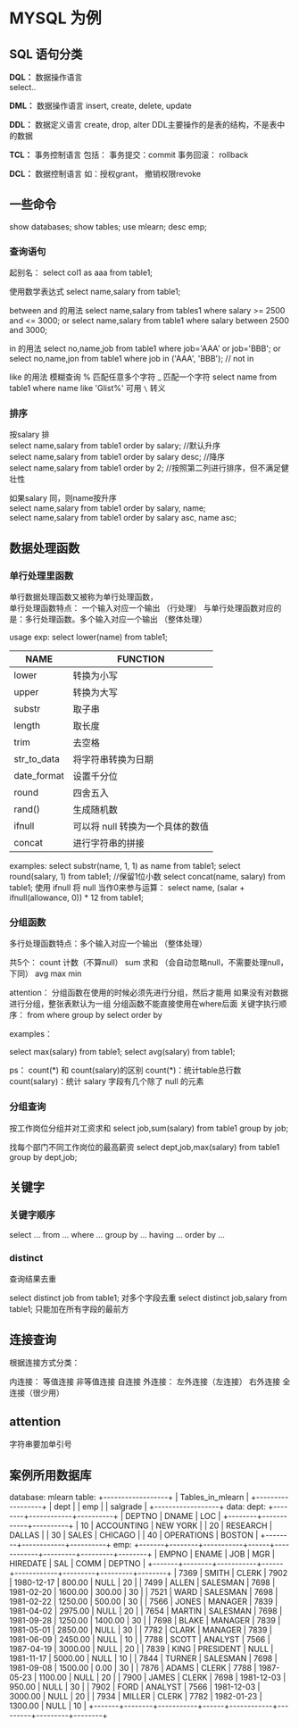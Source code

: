 # MYSQL 为例

## SQL 语句分类

**DQL：** 
	数据操作语言  
	select..

**DML：** 
	数据操作语言 
	insert, create, delete, update 
 
**DDL：** 
	数据定义语言 
	create, drop, alter
	DDL主要操作的是表的结构，不是表中的数据

**TCL：** 
	事务控制语言
	包括：
		事务提交：commit 
		事务回滚： rollback 

**DCL：** 
	数据控制语言
	如：授权grant， 撤销权限revoke


## 一些命令

show databases;
show tables;
use mlearn;
desc emp;

### 查询语句

起别名：
select col1 as aaa from table1;

使用数学表达式
select name,salary from table1;

between and 的用法
select name,salary from tables1 where  salary >= 2500 and <= 3000;
or
select name,salary from table1 where salary between 2500 and 3000;

in 的用法
select no,name,job from table1 where job='AAA' or job='BBB';
or 
select no,name,jon from table1 where job in ('AAA', 'BBB');
// not in

like 的用法
模糊查询
% 匹配任意多个字符
\_  匹配一个字符
select name from table1 where name like 'Glist%'
可用 `\` 转义

### 排序

按salary 排  
select name,salary from table1 order by salary;    //默认升序  
select name,salary from table1 order by salary desc;    //降序  
select name,salary from table1 order by 2;           //按照第二列进行排序，但不满足健壮性  

如果salary 同，则name按升序  
select name,salary from table1 order by salary, name;  
select name,salary from table1 order by salary asc, name asc;  


## 数据处理函数

### 单行处理里函数

单行数据处理函数又被称为单行处理函数，  
单行处理函数特点： 一个输入对应一个输出  （行处理）
与单行处理函数对应的是：多行处理函数。多个输入对应一个输出 （整体处理）  

usage exp:
select lower(name) from table1;

| NAME | FUNCTION |
| ---- | ---- |
| lower | 转换为小写 |
| upper | 转换为大写 |
| substr | 取子串 |
| length | 取长度 |
| trim | 去空格 |
| str_to_data | 将字符串转换为日期 |
| date_format | 设置千分位 |
| round | 四舍五入 |
| rand() | 生成随机数 |
| ifnull | 可以将 null 转换为一个具体的数值 |
| concat | 进行字符串的拼接 |

examples:
select substr(name, 1, 1) as name from table1;
select round(salary, 1) from table1;       //保留1位小数
select concat(name, salary) from table1;
使用 ifnull 将 null 当作0来参与运算：
select name, (salar + ifnull(allowance, 0)) * 12 from table1;

### 分组函数

多行处理函数特点：多个输入对应一个输出 （整体处理）  

共5个：
	count  计数（不算null）
	sum     求和 （会自动忽略null，不需要处理null，下同）
	avg
	max
	min

attention：
	分组函数在使用的时候必须先进行分组，然后才能用
	如果没有对数据进行分组，整张表默认为一组
	分组函数不能直接使用在where后面
	关键字执行顺序：
		from
		where
		group by
		select
		order by

examples：

select max(salary) from table1;
select avg(salary) from table1;

ps：
count(\*) 和 count(salary)的区别
count(\*)：统计table总行数
count(salary)：统计 salary 字段有几个除了 null 的元素


### 分组查询

按工作岗位分组并对工资求和
select job,sum(salary) from table1 group by job;

找每个部门不同工作岗位的最高薪资
select dept,job,max(salary) from table1 group by dept,job;


## 关键字

### 关键字顺序

select
	...
from
	...
where
	...
group by
	...
having
	...
order by
	...

### distinct

查询结果去重

select distinct job from table1;
对多个字段去重
select distinct job,salary from table1;
只能加在所有字段的最前方


## 连接查询

根据连接方式分类：

内连接：
	等值连接
	非等值连接
	自连接
外连接：
	左外连接（左连接）
	右外连接
全连接（很少用）















## attention

字符串要加单引号


## 案例所用数据库

database:
	mlearn
table:
	+------------------+
	| Tables_in_mlearn |
	+------------------+
	| dept             |
	| emp              |
	| salgrade         |
	+------------------+
data:
	dept:
		+--------+------------+----------+
		| DEPTNO | DNAME      | LOC      |
		+--------+------------+----------+
		|     10 | ACCOUNTING | NEW YORK |
		|     20 | RESEARCH   | DALLAS   |
		|     30 | SALES      | CHICAGO  |
		|     40 | OPERATIONS | BOSTON   |
		+--------+------------+----------+
	emp:
		+-------+--------+-----------+------+------------+---------+---------+--------+
		| EMPNO | ENAME  | JOB       | MGR  | HIREDATE   | SAL     | COMM    | DEPTNO |
		+-------+--------+-----------+------+------------+---------+---------+--------+
		|  7369 | SMITH  | CLERK     | 7902 | 1980-12-17 |  800.00 |    NULL |     20 |
		|  7499 | ALLEN  | SALESMAN  | 7698 | 1981-02-20 | 1600.00 |  300.00 |     30 |
		|  7521 | WARD   | SALESMAN  | 7698 | 1981-02-22 | 1250.00 |  500.00 |     30 |
		|  7566 | JONES  | MANAGER   | 7839 | 1981-04-02 | 2975.00 |    NULL |     20 |
		|  7654 | MARTIN | SALESMAN  | 7698 | 1981-09-28 | 1250.00 | 1400.00 |     30 |
		|  7698 | BLAKE  | MANAGER   | 7839 | 1981-05-01 | 2850.00 |    NULL |     30 |
		|  7782 | CLARK  | MANAGER   | 7839 | 1981-06-09 | 2450.00 |    NULL |     10 |
		|  7788 | SCOTT  | ANALYST   | 7566 | 1987-04-19 | 3000.00 |    NULL |     20 |
		|  7839 | KING   | PRESIDENT | NULL | 1981-11-17 | 5000.00 |    NULL |     10 |
		|  7844 | TURNER | SALESMAN  | 7698 | 1981-09-08 | 1500.00 |    0.00 |     30 |
		|  7876 | ADAMS  | CLERK     | 7788 | 1987-05-23 | 1100.00 |    NULL |     20 |
		|  7900 | JAMES  | CLERK     | 7698 | 1981-12-03 |  950.00 |    NULL |     30 |
		|  7902 | FORD   | ANALYST   | 7566 | 1981-12-03 | 3000.00 |    NULL |     20 |
		|  7934 | MILLER | CLERK     | 7782 | 1982-01-23 | 1300.00 |    NULL |     10 |
		+-------+--------+-----------+------+------------+---------+---------+--------+